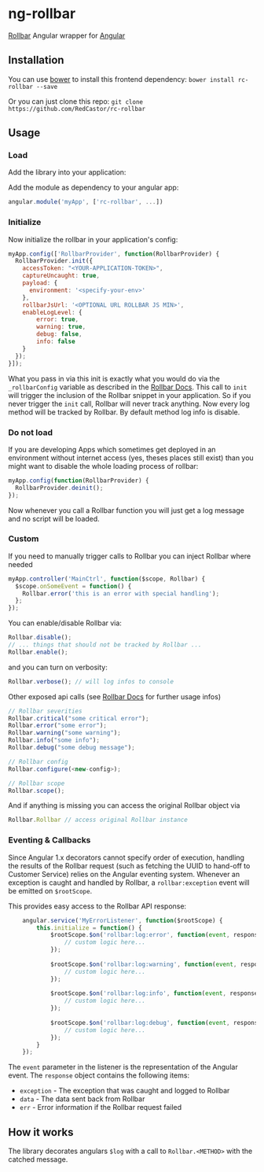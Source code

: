 ng-rollbar
==========

[Rollbar](https://rollbar.com/) Angular wrapper for [Angular](https://angularjs.org/)


Installation
------------

You can use [bower](http://bower.io/) to install this frontend dependency: `bower install rc-rollbar --save`

Or you can just clone this repo: `git clone https://github.com/RedCastor/rc-rollbar`

Usage
-----

### Load

Add the library into your application:

Add the module as dependency to your angular app:

```javascript
angular.module('myApp', ['rc-rollbar', ...])
```

### Initialize

Now initialize the rollbar in your application's config:

```javascript
myApp.config(['RollbarProvider', function(RollbarProvider) {
  RollbarProvider.init({
    accessToken: "<YOUR-APPLICATION-TOKEN>",
    captureUncaught: true,
    payload: {
      environment: '<specify-your-env>'
    },
    rollbarJsUrl: '<OPTIONAL URL ROLLBAR JS MIN>',
    enableLogLevel: {
        error: true,
        warning: true,
        debug: false,
        info: false
    }
  });
}]);
```

What you pass in via this init is exactly what you would do via the `_rollbarConfig` variable as described in the [Rollbar Docs](https://rollbar.com/docs/notifier/rollbar.js/). This call to `init` will trigger the inclusion of the Rollbar snippet in your application. So if you never trigger the `init` call, Rollbar will never track anything.
Now every log method will be tracked by Rollbar.
By default method log info is disable.

### Do not load

If you are developing Apps which sometimes get deployed in an environment without
internet access (yes, theses places still exist) than you might want to disable
the whole loading process of rollbar:

```javascript
myApp.config(function(RollbarProvider) {
  RollbarProvider.deinit();
});
```

Now whenever you call a Rollbar function you will just get a log message and no
script will be loaded.

### Custom

If you need to manually trigger calls to Rollbar you can inject Rollbar where needed

```javascript
myApp.controller('MainCtrl', function($scope, Rollbar) {
  $scope.onSomeEvent = function() {
    Rollbar.error('this is an error with special handling');
  };
});
```

You can enable/disable Rollbar via:

```javascript
Rollbar.disable();
// ... things that should not be tracked by Rollbar ...
Rollbar.enable();
```

and you can turn on verbosity:

```javascript
Rollbar.verbose(); // will log infos to console
```

Other exposed api calls (see [Rollbar Docs](https://rollbar.com/docs/notifier/rollbar.js/) for further usage infos)

```javascript
// Rollbar severities
Rollbar.critical("some critical error");
Rollbar.error("some error");
Rollbar.warning("some warning");
Rollbar.info("some info");
Rollbar.debug("some debug message");

// Rollbar config
Rollbar.configure(<new-config>);

// Rollbar scope
Rollbar.scope();
```

And if anything is missing you can access the original Rollbar object via

```javascript
Rollbar.Rollbar // access original Rollbar instance
```

### Eventing & Callbacks

Since Angular 1.x decorators cannot specify order of execution, handling the results of the Rollbar request (such as fetching the UUID to hand-off to Customer Service) relies on the Angular eventing system. Whenever an exception is caught and handled by Rollbar, a `rollbar:exception` event will be emitted on `$rootScope`.

This provides easy access to the Rollbar API response:

```javascript
    angular.service('MyErrorListener', function($rootScope) {
        this.initialize = function() {   
            $rootScope.$on('rollbar:log:error', function(event, response) {
                // custom logic here...
            });
            
            $rootScope.$on('rollbar:log:warning', function(event, response) {
                // custom logic here...
            });
            
            $rootScope.$on('rollbar:log:info', function(event, response) {
                // custom logic here...
            });
            
            $rootScope.$on('rollbar:log:debug', function(event, response) {
                // custom logic here...
            });
        }
    });
```

The `event` parameter in the listener is the representation of the Angular event. The `response` object contains the following items:

* `exception` - The exception that was caught and logged to Rollbar
* `data` - The data sent back from Rollbar
* `err` - Error information if the Rollbar request failed

How it works
------------

The library decorates angulars `$log` with a call to `Rollbar.<METHOD>` with the catched message.

